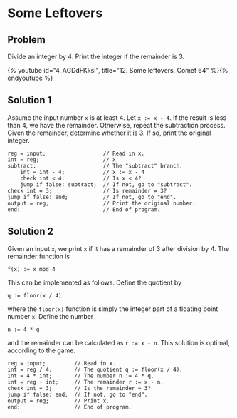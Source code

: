 # Some Leftovers

## Problem

Divide an integer by 4. Print the integer if the remainder is 3.

{% youtube id="4_AGDdFKksI", title="12. Some leftovers, Comet 64" %}{% endyoutube %}

## Solution 1

Assume the input number `x` is at least 4. Let `x := x - 4`. If the result is
less than 4, we have the remainder. Otherwise, repeat the subtraction process.
Given the remainder, determine whether it is 3. If so, print the original
integer.

```
reg = input;                  // Read in x.
int = reg;                    // x
subtract:                     // The "subtract" branch.
    int = int - 4;            // x := x - 4
    check int < 4;            // Is x < 4?
    jump if false: subtract;  // If not, go to "subtract".
check int = 3;                // Is remainder = 3?
jump if false: end;           // If not, go to "end".
output = reg;                 // Print the original number.
end:                          // End of program.
```

## Solution 2

Given an input `x`, we print `x` if it has a remainder of 3 after division by 4.
The remainder function is

```
f(x) := x mod 4
```

This can be implemented as follows. Define the quotient by

```
q := floor(x / 4)
```

where the `floor(x)` function is simply the integer part of a floating point
number `x`. Define the number

```
n := 4 * q
```

and the remainder can be calculated as `r := x - n`. This solution is optimal,
according to the game.

```
reg = input;         // Read in x.
int = reg / 4;       // The quotient q := floor(x / 4).
int = 4 * int;       // The number n := 4 * q.
int = reg - int;     // The remainder r := x - n.
check int = 3;       // Is the remainder = 3?
jump if false: end;  // If not, go to "end".
output = reg;        // Print x.
end:                 // End of program.
```
